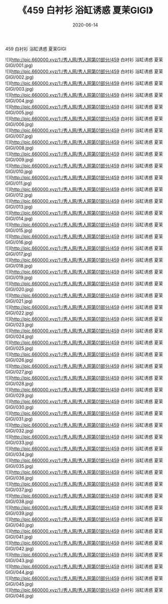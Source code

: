 ﻿---
layout: post
title:  《459 白衬衫 浴缸诱惑 夏茉GIGI》
date:   2020-06-14
img: http://pic.660000.xyz/1:/秀人网/秀人网第01部分/459 白衬衫 浴缸诱惑 夏茉GIGI/000.jpg
categories: [美女, 清纯, 唯美]
---

459 白衬衫 浴缸诱惑 夏茉GIGI

  ![](http://pic.660000.xyz/1:/秀人网/秀人网第01部分/459 白衬衫 浴缸诱惑 夏茉GIGI/001.jpg) <br> ![](http://pic.660000.xyz/1:/秀人网/秀人网第01部分/459 白衬衫 浴缸诱惑 夏茉GIGI/002.jpg) <br> ![](http://pic.660000.xyz/1:/秀人网/秀人网第01部分/459 白衬衫 浴缸诱惑 夏茉GIGI/003.jpg) <br> ![](http://pic.660000.xyz/1:/秀人网/秀人网第01部分/459 白衬衫 浴缸诱惑 夏茉GIGI/004.jpg) <br> ![](http://pic.660000.xyz/1:/秀人网/秀人网第01部分/459 白衬衫 浴缸诱惑 夏茉GIGI/005.jpg) <br> ![](http://pic.660000.xyz/1:/秀人网/秀人网第01部分/459 白衬衫 浴缸诱惑 夏茉GIGI/006.jpg) <br> ![](http://pic.660000.xyz/1:/秀人网/秀人网第01部分/459 白衬衫 浴缸诱惑 夏茉GIGI/007.jpg) <br> ![](http://pic.660000.xyz/1:/秀人网/秀人网第01部分/459 白衬衫 浴缸诱惑 夏茉GIGI/008.jpg) <br> ![](http://pic.660000.xyz/1:/秀人网/秀人网第01部分/459 白衬衫 浴缸诱惑 夏茉GIGI/009.jpg) <br> ![](http://pic.660000.xyz/1:/秀人网/秀人网第01部分/459 白衬衫 浴缸诱惑 夏茉GIGI/010.jpg) <br> ![](http://pic.660000.xyz/1:/秀人网/秀人网第01部分/459 白衬衫 浴缸诱惑 夏茉GIGI/011.jpg) <br> ![](http://pic.660000.xyz/1:/秀人网/秀人网第01部分/459 白衬衫 浴缸诱惑 夏茉GIGI/012.jpg) <br> ![](http://pic.660000.xyz/1:/秀人网/秀人网第01部分/459 白衬衫 浴缸诱惑 夏茉GIGI/013.jpg) <br> ![](http://pic.660000.xyz/1:/秀人网/秀人网第01部分/459 白衬衫 浴缸诱惑 夏茉GIGI/014.jpg) <br> ![](http://pic.660000.xyz/1:/秀人网/秀人网第01部分/459 白衬衫 浴缸诱惑 夏茉GIGI/015.jpg) <br> ![](http://pic.660000.xyz/1:/秀人网/秀人网第01部分/459 白衬衫 浴缸诱惑 夏茉GIGI/016.jpg) <br> ![](http://pic.660000.xyz/1:/秀人网/秀人网第01部分/459 白衬衫 浴缸诱惑 夏茉GIGI/017.jpg) <br> ![](http://pic.660000.xyz/1:/秀人网/秀人网第01部分/459 白衬衫 浴缸诱惑 夏茉GIGI/018.jpg) <br> ![](http://pic.660000.xyz/1:/秀人网/秀人网第01部分/459 白衬衫 浴缸诱惑 夏茉GIGI/019.jpg) <br> ![](http://pic.660000.xyz/1:/秀人网/秀人网第01部分/459 白衬衫 浴缸诱惑 夏茉GIGI/020.jpg) <br> ![](http://pic.660000.xyz/1:/秀人网/秀人网第01部分/459 白衬衫 浴缸诱惑 夏茉GIGI/021.jpg) <br> ![](http://pic.660000.xyz/1:/秀人网/秀人网第01部分/459 白衬衫 浴缸诱惑 夏茉GIGI/022.jpg) <br> ![](http://pic.660000.xyz/1:/秀人网/秀人网第01部分/459 白衬衫 浴缸诱惑 夏茉GIGI/023.jpg) <br> ![](http://pic.660000.xyz/1:/秀人网/秀人网第01部分/459 白衬衫 浴缸诱惑 夏茉GIGI/024.jpg) <br> ![](http://pic.660000.xyz/1:/秀人网/秀人网第01部分/459 白衬衫 浴缸诱惑 夏茉GIGI/025.jpg) <br> ![](http://pic.660000.xyz/1:/秀人网/秀人网第01部分/459 白衬衫 浴缸诱惑 夏茉GIGI/026.jpg) <br> ![](http://pic.660000.xyz/1:/秀人网/秀人网第01部分/459 白衬衫 浴缸诱惑 夏茉GIGI/027.jpg) <br> ![](http://pic.660000.xyz/1:/秀人网/秀人网第01部分/459 白衬衫 浴缸诱惑 夏茉GIGI/028.jpg) <br> ![](http://pic.660000.xyz/1:/秀人网/秀人网第01部分/459 白衬衫 浴缸诱惑 夏茉GIGI/029.jpg) <br> ![](http://pic.660000.xyz/1:/秀人网/秀人网第01部分/459 白衬衫 浴缸诱惑 夏茉GIGI/030.jpg) <br> ![](http://pic.660000.xyz/1:/秀人网/秀人网第01部分/459 白衬衫 浴缸诱惑 夏茉GIGI/031.jpg) <br> ![](http://pic.660000.xyz/1:/秀人网/秀人网第01部分/459 白衬衫 浴缸诱惑 夏茉GIGI/032.jpg) <br> ![](http://pic.660000.xyz/1:/秀人网/秀人网第01部分/459 白衬衫 浴缸诱惑 夏茉GIGI/033.jpg) <br> ![](http://pic.660000.xyz/1:/秀人网/秀人网第01部分/459 白衬衫 浴缸诱惑 夏茉GIGI/034.jpg) <br> ![](http://pic.660000.xyz/1:/秀人网/秀人网第01部分/459 白衬衫 浴缸诱惑 夏茉GIGI/035.jpg) <br> ![](http://pic.660000.xyz/1:/秀人网/秀人网第01部分/459 白衬衫 浴缸诱惑 夏茉GIGI/036.jpg) <br> ![](http://pic.660000.xyz/1:/秀人网/秀人网第01部分/459 白衬衫 浴缸诱惑 夏茉GIGI/037.jpg) <br> ![](http://pic.660000.xyz/1:/秀人网/秀人网第01部分/459 白衬衫 浴缸诱惑 夏茉GIGI/038.jpg) <br> ![](http://pic.660000.xyz/1:/秀人网/秀人网第01部分/459 白衬衫 浴缸诱惑 夏茉GIGI/039.jpg) <br> ![](http://pic.660000.xyz/1:/秀人网/秀人网第01部分/459 白衬衫 浴缸诱惑 夏茉GIGI/040.jpg) <br> ![](http://pic.660000.xyz/1:/秀人网/秀人网第01部分/459 白衬衫 浴缸诱惑 夏茉GIGI/041.jpg) <br> ![](http://pic.660000.xyz/1:/秀人网/秀人网第01部分/459 白衬衫 浴缸诱惑 夏茉GIGI/042.jpg) <br> ![](http://pic.660000.xyz/1:/秀人网/秀人网第01部分/459 白衬衫 浴缸诱惑 夏茉GIGI/043.jpg) <br> ![](http://pic.660000.xyz/1:/秀人网/秀人网第01部分/459 白衬衫 浴缸诱惑 夏茉GIGI/044.jpg) <br> ![](http://pic.660000.xyz/1:/秀人网/秀人网第01部分/459 白衬衫 浴缸诱惑 夏茉GIGI/045.jpg) <br> ![](http://pic.660000.xyz/1:/秀人网/秀人网第01部分/459 白衬衫 浴缸诱惑 夏茉GIGI/046.jpg) <br>